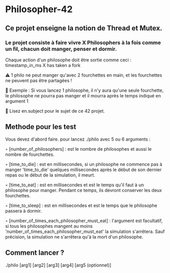 # Philosopher-42

## Ce projet enseigne la notion de Thread et Mutex.
### Le projet consiste à faire vivre X Philosophers à la fois comme un fil, chacun doit manger, penser et dormir.

Chaque action d'un philosophe doit être sortie comme ceci : timestamp_in_ms X has taken a fork

⚠️ 1 philo ne peut manger qu'avec 2 fourchettes en main, et les fourchettes ne peuvent pas être partagées !

💬 Exemple : Si vous lancez 1 philosophe, il n'y aura qu'une seule fourchette, le philosophe ne pourra pas manger et il mourra après le temps indiqué en argument 1

📌 Lisez en.subject pour le sujet de ce 42 projet.


## Methode pour les test

Vous devez d'abord faire.
pour lancez ./philo avec 5 ou 6 arguments :

◦ [number_of_philosophers] : est le nombre de philosophes et aussi le nombre de fourchettes.

◦ [time_to_die] : est en millisecondes, si un philosophe ne commence pas à manger 'time_to_die' quelques millisecondes après le début de son dernier repas ou le début de la simulation, il meurt.

◦ [time_to_eat] : est en millisecondes et est le temps qu'il faut à un philosophe pour manger. Pendant ce temps, ils devront conserver les deux fourchettes.

◦ [time_to_sleep] : est en millisecondes et est le temps que le philosophe passera à dormir.

◦ [number_of_times_each_philosopher_must_eat] : l'argument est facultatif, si tous les philosophes mangent au moins 'number_of_times_each_philosopher_must_eat' la simulation s'arrêtera. Sauf précision, la simulation ne s'arrêtera qu'à la mort d'un philosophe.


## Comment lancer ?
./philo [arg1] [arg2] [arg3] [arg4] [arg5 (optionnel)]
